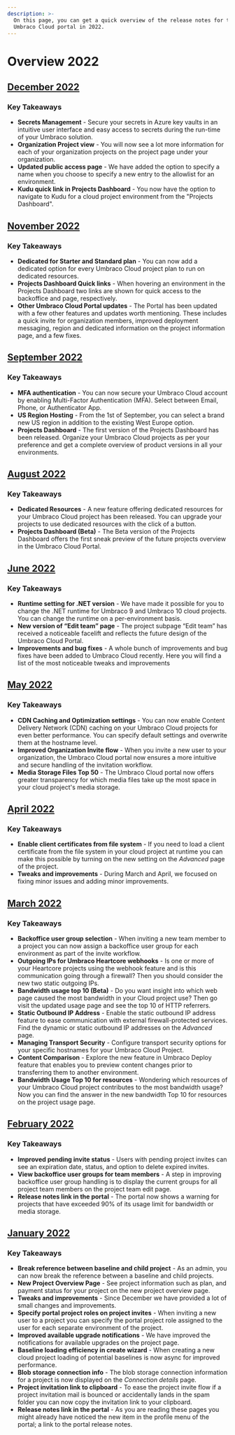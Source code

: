 ```yaml
---
description: >-
  On this page, you can get a quick overview of the release notes for the
  Umbraco Cloud portal in 2022.
---
```


# Overview 2022

## [December 2022](2022-12-20-releasenotes.md)

### Key Takeaways

* **Secrets Management** - Secure your secrets in Azure key vaults in an intuitive user interface and easy access to secrets during the run-time of your Umbraco solution.
* **Organization Project view** - You will now see a lot more information for each of your organization projects on the project page under your organization.
* **Updated public access page** - We have added the option to specify a name when you choose to specify a new entry to the allowlist for an environment.
* **Kudu quick link in Projects Dashboard** - You now have the option to navigate to Kudu for a cloud project environment from the "Projects Dashboard".

## [November 2022](2022-11-07-releasenotes.md)

### Key Takeaways

* **Dedicated for Starter and Standard plan** - You can now add a dedicated option for every Umbraco Cloud project plan to run on dedicated resources.
* **Projects Dashboard Quick links** - When hovering an environment in the Projects Dashboard two links are shown for quick access to the backoffice and page, respectively.
* **Other Umbraco Cloud Portal updates** - The Portal has been updated with a few other features and updates worth mentioning. These includes a quick invite for organization members, improved deployment messaging, region and dedicated information on the project information page, and a few fixes.

## [September 2022](2022-09-19-releasenotes.md)

### Key Takeaways

* **MFA authentication** - You can now secure your Umbraco Cloud account by enabling Multi-Factor Authentication (MFA). Select between Email, Phone, or Authenticator App.
* **US Region Hosting** - From the 1st of September, you can select a brand new US region in addition to the existing West Europe option.
* **Projects Dashboard** - The first version of the Projects Dashboard has been released. Organize your Umbraco Cloud projects as per your preference and get a complete overview of product versions in all your environments.

## [August 2022](2022-08-19-releasenotes.md)

### Key Takeaways

* **Dedicated Resources** - A new feature offering dedicated resources for your Umbraco Cloud project has been released. You can upgrade your projects to use dedicated resources with the click of a button.
* **Projects Dashboard (Beta)** - The Beta version of the Projects Dashboard offers the first sneak preview of the future projects overview in the Umbraco Cloud Portal.

## [June 2022](2022-06-23-releasenotes.md)

### Key Takeaways

* **Runtime setting for .NET version** - We have made it possible for you to change the .NET runtime for Umbraco 9 and Umbraco 10 cloud projects. You can change the runtime on a per-environment basis.
* **New version of “Edit team” page** - The project subpage “Edit team” has received a noticeable facelift and reflects the future design of the Umbraco Cloud Portal.
* **Improvements and bug fixes** - A whole bunch of improvements and bug fixes have been added to Umbraco Cloud recently. Here you will find a list of the most noticeable tweaks and improvements

## [May 2022](2022-05-23-releasenotes.md)

### Key Takeaways

* **CDN Caching and Optimization settings** - You can now enable Content Delivery Network (CDN) caching on your Umbraco Cloud projects for even better performance. You can specify default settings and overwrite them at the hostname level.
* **Improved Organization Invite flow** - When you invite a new user to your organization, the Umbraco Cloud portal now ensures a more intuitive and secure handling of the invitation workflow.
* **Media Storage Files Top 50** - The Umbraco Cloud portal now offers greater transparency for which media files take up the most space in your cloud project's media storage.

## [April 2022](2022-04-25-releasenotes.md)

### Key Takeaways

* **Enable client certificates from file system** - If you need to load a client certificate from the file system in your cloud project at runtime you can make this possible by turning on the new setting on the _Advanced_ page of the project.
* **Tweaks and improvements** - During March and April, we focused on fixing minor issues and adding minor improvements.

## [March 2022](2022-03-02-releasenotes.md)

### Key Takeaways

* **Backoffice user group selection** - When inviting a new team member to a project you can now assign a backoffice user group for each environment as part of the invite workflow.
* **Outgoing IPs for Umbraco Heartcore webhooks** - Is one or more of your Heartcore projects using the webhook feature and is this communication going through a firewall? Then you should consider the new two static outgoing IPs.
* **Bandwidth usage top 10 (Beta)** - Do you want insight into which web page caused the most bandwidth in your Cloud project use? Then go visit the updated usage page and see the top 10 of HTTP referrers.
* **Static Outbound IP Address** - Enable the static outbound IP address feature to ease communication with external firewall-protected services. Find the dynamic or static outbound IP addresses on the _Advanced_ page.
* **Managing Transport Security** - Configure transport security options for your specific hostnames for your Umbraco Cloud Project.
* **Content Comparison** - Explore the new feature in Umbraco Deploy feature that enables you to preview content changes prior to transferring them to another environment.
* **Bandwidth Usage Top 10 for resources** - Wondering which resources of your Umbraco Cloud project contributes to the most bandwidth usage? Now you can find the answer in the new bandwidth Top 10 for resources on the project usage page.

## [February 2022](./#february-2022)

### Key Takeaways

* **Improved pending invite status** - Users with pending project invites can see an expiration date, status, and option to delete expired invites.
* **View backoffice user groups for team members** - A step in improving backoffice user group handling is to display the current groups for all project team members on the project team edit page.
* **Release notes link in the portal** - The portal now shows a warning for projects that have exceeded 90% of its usage limit for bandwidth or media storage.

## [January 2022](2022-01-06-releasenotes.md)

### Key Takeaways

* **Break reference between baseline and child project** - As an admin, you can now break the reference between a baseline and child projects.
* **New Project Overview Page** - See project information such as plan, and payment status for your project on the new project overview page.
* **Tweaks and improvements** - Since December we have provided a lot of small changes and improvements.
* **Specify portal project roles on project invites** - When inviting a new user to a project you can specify the portal project role assigned to the user for each separate environment of the project.
* **Improved available upgrade notifications** - We have improved the notifications for available upgrades on the project page.
* **Baseline loading efficiency in create wizard** - When creating a new cloud project loading of potential baselines is now async for improved performance.
* **Blob storage connection info** - The blob storage connection information for a project is now displayed on the _Connection details_ page.
* **Project invitation link to clipboard** - To ease the project invite flow if a project invitation mail is bounced or accidentally lands in the spam folder you can now copy the invitation link to your clipboard.
* **Release notes link in the portal** - As you are reading these pages you might already have noticed the new item in the profile menu of the portal; a link to the portal release notes.

